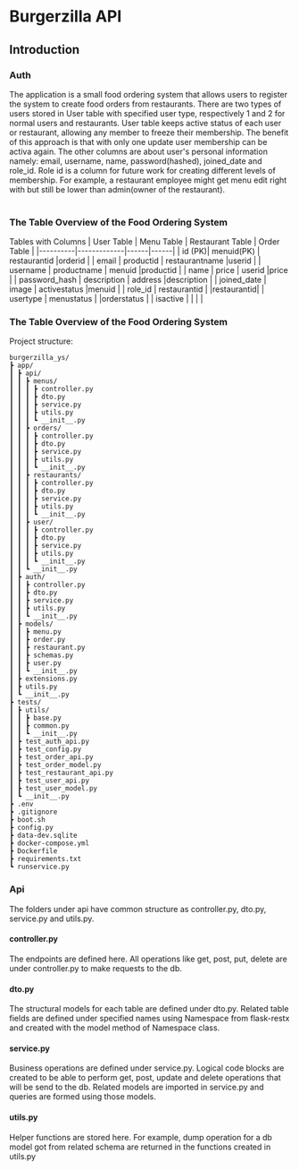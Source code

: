 # Burgerzilla API
## Introduction
### Auth
The application is a small food ordering system that allows users to register the system to create food orders from restaurants. There are two types of users stored in User table with specified user type, respectively 1 and 2 for normal users and restaurants. User table keeps active status of each user or restaurant, allowing any member to freeze their membership. The benefit of this approach is that with only one update user membership can be activa again. The other columns are about user's personal information namely: email, username, name, password(hashed), joined_date and role_id. Role id is a column for future work for creating different levels of membership. For example, a restaurant employee might get menu edit right with but still be lower than admin(owner of the restaurant).<br />
<br />
### The Table Overview of the Food Ordering System
Tables with Columns
| User Table    |     Menu Table      |  Restaurant Table | Order Table |
|----------|-------------|------|------|
| id (PK)|  menuid(PK) | restaurantid |orderid |
| email |    productid   |   restaurantname |userid |
| username | productname |   menuid |productid |
| name | price |   userid |price |
| password_hash | description |    address |description |
| joined_date | image |    activestatus |menuid |
| role_id | restaurantid |     |restaurantid|
| usertype | menustatus |     |orderstatus |
| isactive |  |     | |<br />

### The Table Overview of the Food Ordering System
Project structure:<br />

```
burgerzilla_ys/
┣ app/
┃ ┣ api/
┃ ┃ ┣ menus/
┃ ┃ ┃ ┣ controller.py
┃ ┃ ┃ ┣ dto.py
┃ ┃ ┃ ┣ service.py
┃ ┃ ┃ ┣ utils.py
┃ ┃ ┃ ┗ __init__.py
┃ ┃ ┣ orders/
┃ ┃ ┃ ┣ controller.py
┃ ┃ ┃ ┣ dto.py
┃ ┃ ┃ ┣ service.py
┃ ┃ ┃ ┣ utils.py
┃ ┃ ┃ ┗ __init__.py
┃ ┃ ┣ restaurants/
┃ ┃ ┃ ┣ controller.py
┃ ┃ ┃ ┣ dto.py
┃ ┃ ┃ ┣ service.py
┃ ┃ ┃ ┣ utils.py
┃ ┃ ┃ ┗ __init__.py
┃ ┃ ┣ user/
┃ ┃ ┃ ┣ controller.py
┃ ┃ ┃ ┣ dto.py
┃ ┃ ┃ ┣ service.py
┃ ┃ ┃ ┣ utils.py
┃ ┃ ┃ ┗ __init__.py
┃ ┃ ┗ __init__.py
┃ ┣ auth/
┃ ┃ ┣ controller.py
┃ ┃ ┣ dto.py
┃ ┃ ┣ service.py
┃ ┃ ┣ utils.py
┃ ┃ ┗ __init__.py
┃ ┣ models/
┃ ┃ ┣ menu.py
┃ ┃ ┣ order.py
┃ ┃ ┣ restaurant.py
┃ ┃ ┣ schemas.py
┃ ┃ ┣ user.py
┃ ┃ ┗ __init__.py
┃ ┣ extensions.py
┃ ┣ utils.py
┃ ┗ __init__.py
┣ tests/
┃ ┣ utils/
┃ ┃ ┣ base.py
┃ ┃ ┣ common.py
┃ ┃ ┗ __init__.py
┃ ┣ test_auth_api.py
┃ ┣ test_config.py
┃ ┣ test_order_api.py
┃ ┣ test_order_model.py
┃ ┣ test_restaurant_api.py
┃ ┣ test_user_api.py
┃ ┣ test_user_model.py
┃ ┗ __init__.py
┣ .env
┣ .gitignore
┣ boot.sh
┣ config.py
┣ data-dev.sqlite
┣ docker-compose.yml
┣ Dockerfile
┣ requirements.txt
┗ runservice.py
```
### Api 
The folders under api have common structure as controller.py, dto.py, service.py and utils.py. <br />
#### controller.py
The endpoints are defined here. All operations like get, post, put, delete are under controller.py to make requests to the db.
#### dto.py
The structural models for each table are defined under dto.py. Related table fields are defined under specified names using Namespace from flask-restx and created with the model method of Namespace class. 
#### service.py
Business operations are defined under service.py. Logical code blocks are created to be able to perform get, post, update and delete operations that will be send to the db. Related models are imported in service.py and queries are formed using those models.
#### utils.py
Helper functions are stored here. For example, dump operation for a db model got from related schema are returned in the functions created in utils.py

